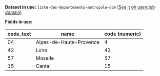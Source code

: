 **Dataset in use:** `liste-des-departements-metropole-dom` [(See it on userclub domain)](https://userclub.opendatasoft.com/explore/dataset/liste-des-departements-metropole-dom/table/)

**Fields in use:**

|code_text|name|code (numeric)|
|---|---|---|
|04|Alpes-de-Haute-Provence|4|
|42|Loire|42|
|57|Moselle|57|
|15|Cantal|15|
